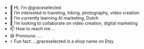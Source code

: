 - 👋 Hi, I’m @graceselected
- 👀 I’m interested in traveling, hiking, photography, video creation
- 🌱 I’m currently learning AI marketing, Dutch
- 💞️ I’m looking to collaborate on video creation, digital marketing
- 📫 How to reach me ...
- 😄 Pronouns: ...
- ⚡ Fun fact: ...graceselected is a shop name on Etsy

<!---
graceselected/graceselected is a ✨ special ✨ repository because its `README.md` (this file) appears on your GitHub profile.
You can click the Preview link to take a look at your changes.
--->
